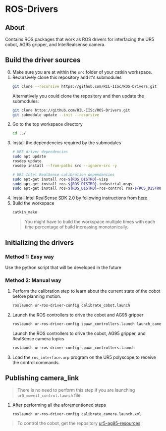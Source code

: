 # ROS-Drivers

## About
Contains ROS packages that work as ROS drivers for interfacing the UR5 cobot, AG95 gripper, and IntelRealsense camera.

## Build the driver sources
0. Make sure you are at within the `src` folder of your catkin workspace.
1.  Recursively clone this repository and it's submodules
    ```bash
    git clone --recursive https://github.com/RIL-IISc/ROS-Drivers.git
    ```
    Alternatively you could clone the repository and then update the submodules:
    ```bash
    git clone https://github.com/RIL-IISc/ROS-Drivers.git
    git submodule update --init --recursive
    ```
2. Go to the top workspace directory 
    ```bash
    cd ../
    ```
3. Install the dependencies required by the submodules
    ```bash
    # UR5 driver dependencies
    sudo apt update
    rosdep update
    rosdep install --from-paths src --ignore-src -y

    # UR5 Intel RealSense calibration dependencies
    sudo apt-get install ros-${ROS_DISTRO}-visp
    sudo apt-get install ros-${ROS_DISTRO}-industrial-msgs
    sudo apt-get install ros-${ROS_DISTRO}-ros-control ros-${ROS_DISTRO}-ros-controllers
    ```
4. Install Intel RealSense SDK 2.0 by following instructions from [here](https://github.com/IntelRealSense/librealsense/blob/development/doc/distribution_linux.md).
5. Build the workspace
    ```bash
    catkin_make
    ```
    > You might have to build the workspace multiple times with each time percentage of build increasing monotonically.

## Initializing the drivers

### Method 1: Easy way
Use the python script that will be developed in the future

### Method 2: Manual way
1. Perform the calibration step to learn about the current state of the cobot before planning motion.
    ```bash
    roslaunch ur-ros-driver-config calibrate_cobot.launch
    ```

2. Launch the ROS controllers to drive the cobot and AG95 gripper
    ```bash
    roslaunch ur-ros-driver-config spawn_controllers.launch launch_camera_topics:=false
    ```

    Launch the ROS controllers to drive the cobot, AG95 gripper, and RealSense camera topics
    ```bash
    roslaunch ur-ros-driver-config spawn_controllers.launch
    ```

3. Load the `ros_interface.urp` program on the UR5 polyscope to receive the control commands.

## Publishing camera_link
> There is no need to perform this step if you are launching `ur5_moveit_control.launch` file.
1. After performing all the aforementioned steps
    ```bash
    roslaunch ur-ros-driver-config calibrate_camera.launch.xml
    ```

> To control the cobot, get the repository [ur5-ag95-resources]

[ur5-ag95-resources]: https://github.com/RIL-IISc/ur5-ag95-resources.git